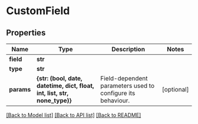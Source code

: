 # CustomField


## Properties
Name | Type | Description | Notes
------------ | ------------- | ------------- | -------------
**field** | **str** |  | 
**type** | **str** |  | 
**params** | **{str: (bool, date, datetime, dict, float, int, list, str, none_type)}** | Field-dependent parameters used to configure its behaviour. | [optional] 

[[Back to Model list]](../README.md#documentation-for-models) [[Back to API list]](../README.md#documentation-for-api-endpoints) [[Back to README]](../README.md)


